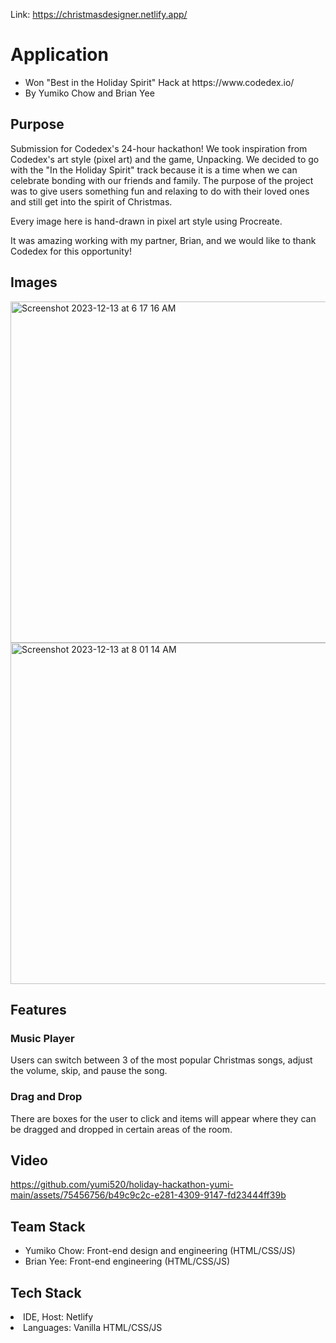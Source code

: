 Link: https://christmasdesigner.netlify.app/

<h1> Application </h1>
<ul>
<li>Won "Best in the Holiday Spirit" Hack at https://www.codedex.io/</li>
<li>By Yumiko Chow and Brian Yee</li>
</ul>

<h2> Purpose </h2>
Submission for Codedex's 24-hour hackathon! We took inspiration from Codedex's art style (pixel art) and the game, Unpacking. We decided to go with the "In the Holiday Spirit" track because it is a time when we can celebrate bonding with our friends and family. The purpose of the project was to give users something fun and relaxing to do with their loved ones and still get into the spirit of Christmas.

Every image here is hand-drawn in pixel art style using Procreate. 


It was amazing working with my partner, Brian, and we would like to thank Codedex for this opportunity! 

<h2>Images</h2>
<img width="546" alt="Screenshot 2023-12-13 at 6 17 16 AM" src="https://github.com/yumi520/holiday-hackathon-yumi-main/assets/75456756/573e6ce8-f58f-480d-a923-4f47ae9b9e5f">
<img width="546" alt="Screenshot 2023-12-13 at 8 01 14 AM" src="https://github.com/yumi520/holiday-hackathon-yumi-main/assets/75456756/748a2075-02ad-4dbe-8230-da3826bf7094">


<h2> Features </h2>

<h3> Music Player</h3>
Users can switch between 3 of the most popular Christmas songs, adjust the volume, skip, and pause the song. 

<h3> Drag and Drop </h3>
There are boxes for the user to click and items will appear where they can be dragged and dropped in certain areas of the room.

<h2>Video</h2>

https://github.com/yumi520/holiday-hackathon-yumi-main/assets/75456756/b49c9c2c-e281-4309-9147-fd23444ff39b




<h2> Team Stack </h2>
<ul>
<li>Yumiko Chow: Front-end design and engineering (HTML/CSS/JS)</li>
<li>Brian Yee: Front-end engineering (HTML/CSS/JS)</li>
</ul>

<h2> Tech Stack </h2>
<li>IDE, Host: Netlify</li>
<li>Languages: Vanilla HTML/CSS/JS</li>

